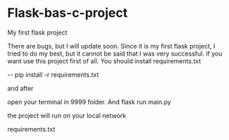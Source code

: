 # Flask-bas-c-project
My first flask project


There are bugs, but I will update soon.
Since it is my first flask project, I tried to do my best, but it cannot be said that I was very successful.
if you want use this project first of all. You should install requirements.txt

-- pip install -r requirements.txt

and after

open your terminal in 9999 folder. And flask run main.py

the project will run on your local network

requirements.txt 
